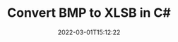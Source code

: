 ---
############################# Static ############################
layout: "auto-gen-conversion"
date: 2022-03-01T15:12:22
draft: false
otherformats: bmp dcm emf emz gif ico jp2 jpeg jpg png pps ppsx ppt pptx psb psd svg svgz tga tif tiff webp wmf wmz
breadcrumb: BMP to XLSB in C#

############################# Head ############################
head_title: "BMP to XLSB Converter in C#"
head_description: "Convert BMP to XLSB in .NET using a few lines of code. Use the GroupDocs Document Conversion API to convert over 160 file formats."

############################# Header ############################
title: "Convert BMP to XLSB in C#"
description: "BMP to XLSB conversion with a few lines of .NET code"
bg_image: "https://cms.admin.containerize.com/templates/aspose/App_Themes/V3/images/bg/header1.png"
bg_overlay: false
button:
    enable: true

############################# SubMenu ############################
submenu:
    enable: true

    left:
        img_alt: "GroupDocs.Conversion for .NET"
        image: "https://cms.admin.containerize.com/templates/groupdocs/images/product-logos/90x90-noborder/groupdocs-conversion-net.png"
        product: "GroupDocs.Conversion"
        platform: ".NET"

    

############################# About ############################
about:
    enable: true
    title: "About GroupDocs.Conversion для .NET API"
    content: |
        [GroupDocs.Conversion for .NET](https://products.groupdocs.com/conversion/net/) can be used to convert Microsoft Word, Excel, PowerPoint, PDF, Visio and other formats. GroupDocs.Conversion is a standalone API that is suitable for back-end and internal systems where high performance is required. It does not depend on any software such as Microsoft or Open Office.
    

overview:
    enable: true
    content: |
        Convert your BMP files to XLSB in .NET easily. You can use just a couple of C# code lines in any platform of your choice like - Windows, Linux, macOS.
        You can try BMP to XLSB conversion for free and evaluate conversion results quality.
        Along with simple file conversion scenarios you can try more advanced options for loading source BMP file and for saving output XLSB result. 
        
        For example, for the source BMP file you may use the following load options:

        * auto-detect file format;
        * specify password for protected files (if file format supports it);
        * replace missing fonts to preserve document appearance.
        
        There are also advanced convert options for the XLSB file:

        * convert specific document page or page range;
        * add a watermark to the converted XLSB file.

        Once conversion is completed you can save your XLSB file to the local file path or any third-party storage like FTP, Amazon S3, Google Drive, Dropbox etc.
        Please note - to convert BMP to XLSB there is no need for any additional software installed - like MS Office, Open Office, Adobe Acrobat Reader etc. 


############################# Steps ############################
steps:
    enable: true
    title_left: "Steps to convert BMP to XLSB in C#"
    content_left: |
        [GroupDocs.Conversion](https://products.groupdocs.com/conversion/net/) makes it easy for developers to convert a BMP file to XLSB with a few lines of code.

        * Create an instance of the Converter class and provide the file BMP with the full path
        * Create and set ConvertOptions for XLSB type.
        * Call the Converter.Convert method and pass the full path and format (XLSB) as a parameter
        
    title_right: "System Requirements"
    content_right: |
        Basic conversion with GroupDocs.Conversion for .NET can be done in just a few simple steps. Our APIs are supported on all major platforms and operating systems. Before executing the code below, make sure you have the following prerequisites installed on your system.

        * Operating systems: Microsoft Windows, Linux, MacOS
        * Development environments: Microsoft Visual Studio, Xamarin, MonoDevelop
        * Frameworks: .NET Framework, .NET Standard, .NET Core, Mono
        * Get the latest GroupDocs.Conversion for .NET from [Nuget](https://www.nuget.org/packages/groupdocs.conversion)
        
    code: |
        ```cs
        // Load BMP file
        var converter = new GroupDocs.Conversion.Converter("template.bmp");
        // Set conversion parameters for XLSB format
        var convertOptions = converter.GetPossibleConversions()["xlsb"].ConvertOptions;
        // Convert to XLSB format
        converter.Convert("output.xlsb", convertOptions);        
        ```
        
demos:
    enable: true
    title: "BMP to XLSB Live Demo"
    content: |
       Convert BMP to XLSB now by visiting the [GroupDocs.Conversion App](https://products.groupdocs.app/conversion/family) website. Online demo has the following advantages
          

more_formats:
    enable: true
    title: "Other supported transformations BMP"
    content: "You can also convert BMP to many other file formats. Please see the list below."
       
       
back_to_top:
    enable: true
---